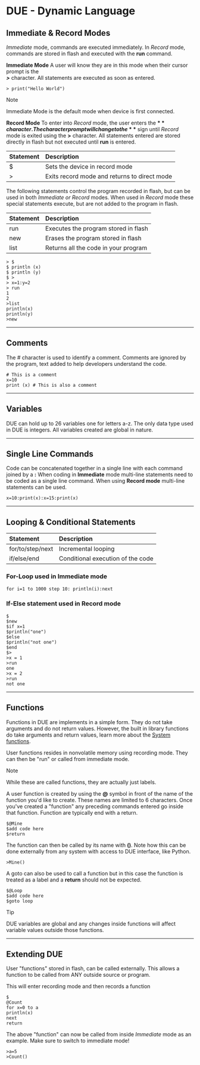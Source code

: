 # DUE - Dynamic Language

## Immediate & Record Modes

*Immediate* mode, commands are executed immediately. In *Record* mode, commands are stored in flash and executed with the **run** command. 

**Immediate Mode**
A user will know they are in this mode when their cursor prompt is the  
**_>_** character. All statements are executed as soon as entered.

```basic 
> print("Hello World")
```

> [!NOTE]
> Immediate Mode is the default mode when device is first connected.

**Record Mode**
To enter into *Record* mode, the user enters the **$** character.
The character prompt will change to the **$** sign until *Record* mode is exited using the **>** character. All statements entered are stored directly in flash but not executed until **run** is entered. 

|Statement              |Description                                                            |
|:----------------------|:----------------------------------------------------------------------|
|$                      |Sets the device in record mode                                      |
|>                      |Exits record mode and returns to direct mode                                    |

The following statements control the program recorded in flash, but can be used in both *Immediate or Record* modes. When used in *Record* mode these special statements execute, but are not added to the program in flash. 

|Statement              |Description                                                            |
|:----------------------|:----------------------------------------------------------------------|
|run                    |Executes the program stored in flash                                     |
|new                    |Erases the program stored in flash                                    |
|list                   |Returns all the code in your program                                     |


```basic 
> $
$ println (x)
$ println (y)
$ >
> x=1:y=2
> run
1
2
>list
println(x)
println(y)
>new
```
---

## Comments
The # character is used to identify a comment. Comments are ignored by the program, text added to help developers understand the code.

```basic
# This is a comment
x=10
print (x) # This is also a comment 
```
---

## Variables
DUE can hold up to 26 variables one for letters a-z. The only data type used in DUE is integers. All variables created are global in nature. 

---

## Single Line Commands
Code can be concatenated together in a single line with each command joined by a **:** When coding in **Immediate** mode multi-line statements need to be coded as a single line command. When using **Record mode** multi-line statements can be used. 

```basic 
x=10:print(x):x=15:print(x)
```
---

## Looping & Conditional Statements


|Statement              |Description                                                            |
|:----------------------|:----------------------------------------------------------------------|
|for/to/step/next       |Incremental looping                                                 |
|if/else/end            |Conditional execution of the code                                      |


### For-Loop used in Immediate mode

```basic 
for i=1 to 1000 step 10: println(i):next
```

### If-Else statement used in Record mode

```basic 
$
$new
$if x=1
$println("one")
$else 
$println("not one")
$end
$>
>x = 1
>run
one
>x = 2
>run
not one
```


---

## Functions

Functions in DUE are implements in a simple form. They do not take arguments and do not return values. However, the built in library functions do take arguments and return values, learn more about the [System functions](../universal/systemfunctions.md). 

User functions resides in nonvolatile memory using recording mode. They can then be "run" or called from immediate mode.

> [!NOTE]
> While these are called functions, they are actually just labels.

A user function is created by using the **@** symbol in front of the name of the function you'd like to create. These names are limited to 6 characters. Once you've created a "function" any preceding commands entered go inside that function. Function are typically end with a return. 

```basic
$@Mine
$add code here
$return
```

The function can then be called by its name with **()**. Note how this can be done externally from any system with access to DUE interface, like Python.

```basic
>Mine()
```
A goto can also be used to call a function but in this case the function is treated as a label and a **return** should not be expected. 

```basic
$@Loop
$add code here
$goto loop 
```

> [!TIP]
> DUE variables are global and any changes inside functions will affect variable values outside those functions.

---
## Extending DUE

User "functions" stored in flash, can be called externally. This allows a function to be called from ANY outside source or program. 


This will enter recording mode and then records a function
```basic
$
@Count
for x=0 to a
println(x)
next
return
```

The above "function" can now be called from inside *Immediate* mode as an example. Make sure to switch to immediate mode!

```basic
>a=5
>Count()
```




